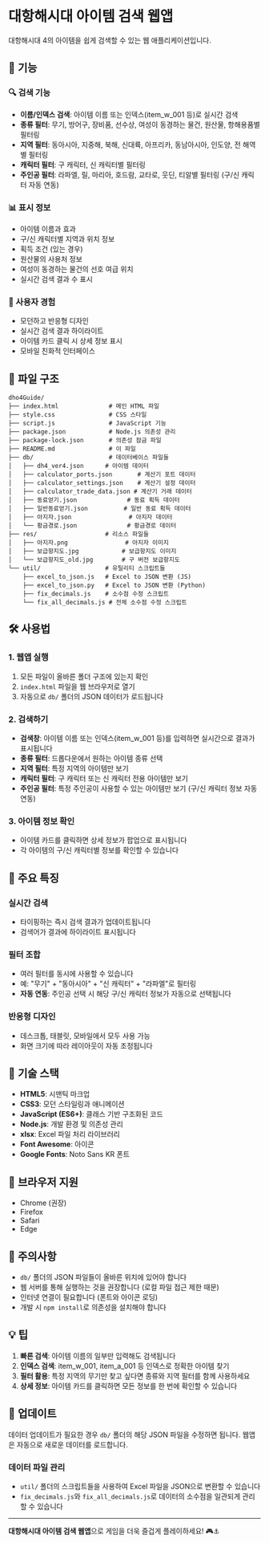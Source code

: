 # 대항해시대 아이템 검색 웹앱

대항해시대 4의 아이템을 쉽게 검색할 수 있는 웹 애플리케이션입니다.

## 🚀 기능

### 🔍 검색 기능
- **이름/인덱스 검색**: 아이템 이름 또는 인덱스(item_w_001 등)로 실시간 검색
- **종류 필터**: 무기, 방어구, 장비품, 선수상, 여성이 동경하는 물건, 원산물, 항해용품별 필터링
- **지역 필터**: 동아시아, 지중해, 북해, 신대륙, 아프리카, 동남아시아, 인도양, 전 해역별 필터링
- **캐릭터 필터**: 구 캐릭터, 신 캐릭터별 필터링
- **주인공 필터**: 라파엘, 릴, 마리아, 호드람, 교타로, 웃딘, 티알별 필터링 (구/신 캐릭터 자동 연동)

### 📊 표시 정보
- 아이템 이름과 효과
- 구/신 캐릭터별 지역과 위치 정보
- 획득 조건 (있는 경우)
- 원산물의 사용처 정보
- 여성이 동경하는 물건의 선호 여급 위치
- 실시간 검색 결과 수 표시

### 🎨 사용자 경험
- 모던하고 반응형 디자인
- 실시간 검색 결과 하이라이트
- 아이템 카드 클릭 시 상세 정보 표시
- 모바일 친화적 인터페이스

## 📁 파일 구조

```
dho4Guide/
├── index.html              # 메인 HTML 파일
├── style.css               # CSS 스타일
├── script.js               # JavaScript 기능
├── package.json            # Node.js 의존성 관리
├── package-lock.json       # 의존성 잠금 파일
├── README.md               # 이 파일
├── db/                     # 데이터베이스 파일들
│   ├── dh4_ver4.json      # 아이템 데이터
│   ├── calculator_ports.json       # 계산기 포트 데이터
│   ├── calculator_settings.json    # 계산기 설정 데이터
│   ├── calculator_trade_data.json # 계산기 거래 데이터
│   ├── 동료얻기.json              # 동료 획득 데이터
│   ├── 일반동료얻기.json          # 일반 동료 획득 데이터
│   ├── 아지자.json                # 아지자 데이터
│   └── 황금경로.json              # 황금경로 데이터
├── res/                   # 리소스 파일들
│   ├── 아지자.png                # 아지자 이미지
│   ├── 보급항지도.jpg            # 보급항지도 이미지
│   └── 보급항지도_old.jpg        # 구 버전 보급항지도
└── util/                  # 유틸리티 스크립트들
    ├── excel_to_json.js   # Excel to JSON 변환 (JS)
    ├── excel_to_json.py   # Excel to JSON 변환 (Python)
    ├── fix_decimals.js    # 소수점 수정 스크립트
    └── fix_all_decimals.js # 전체 소수점 수정 스크립트
```

## 🛠️ 사용법

### 1. 웹앱 실행
1. 모든 파일이 올바른 폴더 구조에 있는지 확인
2. `index.html` 파일을 웹 브라우저로 열기
3. 자동으로 `db/` 폴더의 JSON 데이터가 로드됩니다

### 2. 검색하기
- **검색창**: 아이템 이름 또는 인덱스(item_w_001 등)를 입력하면 실시간으로 결과가 표시됩니다
- **종류 필터**: 드롭다운에서 원하는 아이템 종류 선택
- **지역 필터**: 특정 지역의 아이템만 보기
- **캐릭터 필터**: 구 캐릭터 또는 신 캐릭터 전용 아이템만 보기
- **주인공 필터**: 특정 주인공이 사용할 수 있는 아이템만 보기 (구/신 캐릭터 정보 자동 연동)

### 3. 아이템 정보 확인
- 아이템 카드를 클릭하면 상세 정보가 팝업으로 표시됩니다
- 각 아이템의 구/신 캐릭터별 정보를 확인할 수 있습니다

## 🎯 주요 특징

### 실시간 검색
- 타이핑하는 즉시 검색 결과가 업데이트됩니다
- 검색어가 결과에 하이라이트 표시됩니다

### 필터 조합
- 여러 필터를 동시에 사용할 수 있습니다
- 예: "무기" + "동아시아" + "신 캐릭터" + "라파엘"로 필터링
- **자동 연동**: 주인공 선택 시 해당 구/신 캐릭터 정보가 자동으로 선택됩니다

### 반응형 디자인
- 데스크톱, 태블릿, 모바일에서 모두 사용 가능
- 화면 크기에 따라 레이아웃이 자동 조정됩니다

## 🔧 기술 스택

- **HTML5**: 시맨틱 마크업
- **CSS3**: 모던 스타일링과 애니메이션
- **JavaScript (ES6+)**: 클래스 기반 구조화된 코드
- **Node.js**: 개발 환경 및 의존성 관리
- **xlsx**: Excel 파일 처리 라이브러리
- **Font Awesome**: 아이콘
- **Google Fonts**: Noto Sans KR 폰트

## 📱 브라우저 지원

- Chrome (권장)
- Firefox
- Safari
- Edge

## 🚨 주의사항

- `db/` 폴더의 JSON 파일들이 올바른 위치에 있어야 합니다
- 웹 서버를 통해 실행하는 것을 권장합니다 (로컬 파일 접근 제한 때문)
- 인터넷 연결이 필요합니다 (폰트와 아이콘 로딩)
- 개발 시 `npm install`로 의존성을 설치해야 합니다

## 💡 팁

1. **빠른 검색**: 아이템 이름의 일부만 입력해도 검색됩니다
2. **인덱스 검색**: item_w_001, item_a_001 등 인덱스로 정확한 아이템 찾기
2. **필터 활용**: 특정 지역의 무기만 찾고 싶다면 종류와 지역 필터를 함께 사용하세요
3. **상세 정보**: 아이템 카드를 클릭하면 모든 정보를 한 번에 확인할 수 있습니다

## 🔄 업데이트

데이터 업데이트가 필요한 경우 `db/` 폴더의 해당 JSON 파일을 수정하면 됩니다. 웹앱은 자동으로 새로운 데이터를 로드합니다.

### 데이터 파일 관리
- `util/` 폴더의 스크립트들을 사용하여 Excel 파일을 JSON으로 변환할 수 있습니다
- `fix_decimals.js`와 `fix_all_decimals.js`로 데이터의 소수점을 일관되게 관리할 수 있습니다

---

**대항해시대 아이템 검색 웹앱**으로 게임을 더욱 즐겁게 플레이하세요! 🎮⚓ 